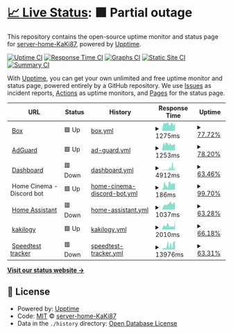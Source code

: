 # [📈 Live Status](https://status.home.kaki87.net): <!--live status--> **🟧 Partial outage**

This repository contains the open-source uptime monitor and status page for [server-home-KaKi87](https://status.home.kaki87.net), powered by [Upptime](https://github.com/upptime/upptime).

[![Uptime CI](https://github.com/server-home-KaKi87/status/workflows/Uptime%20CI/badge.svg)](https://github.com/server-home-KaKi87/status/actions?query=workflow%3A%22Uptime+CI%22)
[![Response Time CI](https://github.com/server-home-KaKi87/status/workflows/Response%20Time%20CI/badge.svg)](https://github.com/server-home-KaKi87/status/actions?query=workflow%3A%22Response+Time+CI%22)
[![Graphs CI](https://github.com/server-home-KaKi87/status/workflows/Graphs%20CI/badge.svg)](https://github.com/server-home-KaKi87/status/actions?query=workflow%3A%22Graphs+CI%22)
[![Static Site CI](https://github.com/server-home-KaKi87/status/workflows/Static%20Site%20CI/badge.svg)](https://github.com/server-home-KaKi87/status/actions?query=workflow%3A%22Static+Site+CI%22)
[![Summary CI](https://github.com/server-home-KaKi87/status/workflows/Summary%20CI/badge.svg)](https://github.com/server-home-KaKi87/status/actions?query=workflow%3A%22Summary+CI%22)

With [Upptime](https://upptime.js.org), you can get your own unlimited and free uptime monitor and status page, powered entirely by a GitHub repository. We use [Issues](https://github.com/server-home-KaKi87/status/issues) as incident reports, [Actions](https://github.com/server-home-KaKi87/status/actions) as uptime monitors, and [Pages](https://status.home.kaki87.net) for the status page.

<!--start: status pages-->
<!-- This summary is generated by Upptime (https://github.com/upptime/upptime) -->
<!-- Do not edit this manually, your changes will be overwritten -->
<!-- prettier-ignore -->
| URL | Status | History | Response Time | Uptime |
| --- | ------ | ------- | ------------- | ------ |
| <img alt="" src="https://icons.duckduckgo.com/ip3/box.home.kaki87.net.ico" height="13"> [Box](https://box.home.kaki87.net) | 🟩 Up | [box.yml](https://github.com/server-home-KaKi87/status/commits/HEAD/history/box.yml) | <details><summary><img alt="Response time graph" src="./graphs/box/response-time-week.png" height="20"> 1275ms</summary><br><a href="https://status.home.kaki87.net/history/box"><img alt="Response time 1245" src="https://img.shields.io/endpoint?url=https%3A%2F%2Fraw.githubusercontent.com%2Fserver-home-KaKi87%2Fstatus%2FHEAD%2Fapi%2Fbox%2Fresponse-time.json"></a><br><a href="https://status.home.kaki87.net/history/box"><img alt="24-hour response time 1285" src="https://img.shields.io/endpoint?url=https%3A%2F%2Fraw.githubusercontent.com%2Fserver-home-KaKi87%2Fstatus%2FHEAD%2Fapi%2Fbox%2Fresponse-time-day.json"></a><br><a href="https://status.home.kaki87.net/history/box"><img alt="7-day response time 1275" src="https://img.shields.io/endpoint?url=https%3A%2F%2Fraw.githubusercontent.com%2Fserver-home-KaKi87%2Fstatus%2FHEAD%2Fapi%2Fbox%2Fresponse-time-week.json"></a><br><a href="https://status.home.kaki87.net/history/box"><img alt="30-day response time 1524" src="https://img.shields.io/endpoint?url=https%3A%2F%2Fraw.githubusercontent.com%2Fserver-home-KaKi87%2Fstatus%2FHEAD%2Fapi%2Fbox%2Fresponse-time-month.json"></a><br><a href="https://status.home.kaki87.net/history/box"><img alt="1-year response time 1245" src="https://img.shields.io/endpoint?url=https%3A%2F%2Fraw.githubusercontent.com%2Fserver-home-KaKi87%2Fstatus%2FHEAD%2Fapi%2Fbox%2Fresponse-time-year.json"></a></details> | <details><summary><a href="https://status.home.kaki87.net/history/box">77.72%</a></summary><a href="https://status.home.kaki87.net/history/box"><img alt="All-time uptime 99.29%" src="https://img.shields.io/endpoint?url=https%3A%2F%2Fraw.githubusercontent.com%2Fserver-home-KaKi87%2Fstatus%2FHEAD%2Fapi%2Fbox%2Fuptime.json"></a><br><a href="https://status.home.kaki87.net/history/box"><img alt="24-hour uptime 95.86%" src="https://img.shields.io/endpoint?url=https%3A%2F%2Fraw.githubusercontent.com%2Fserver-home-KaKi87%2Fstatus%2FHEAD%2Fapi%2Fbox%2Fuptime-day.json"></a><br><a href="https://status.home.kaki87.net/history/box"><img alt="7-day uptime 77.72%" src="https://img.shields.io/endpoint?url=https%3A%2F%2Fraw.githubusercontent.com%2Fserver-home-KaKi87%2Fstatus%2FHEAD%2Fapi%2Fbox%2Fuptime-week.json"></a><br><a href="https://status.home.kaki87.net/history/box"><img alt="30-day uptime 94.87%" src="https://img.shields.io/endpoint?url=https%3A%2F%2Fraw.githubusercontent.com%2Fserver-home-KaKi87%2Fstatus%2FHEAD%2Fapi%2Fbox%2Fuptime-month.json"></a><br><a href="https://status.home.kaki87.net/history/box"><img alt="1-year uptime 99.29%" src="https://img.shields.io/endpoint?url=https%3A%2F%2Fraw.githubusercontent.com%2Fserver-home-KaKi87%2Fstatus%2FHEAD%2Fapi%2Fbox%2Fuptime-year.json"></a></details>
| <img alt="" src="https://icons.duckduckgo.com/ip3/adguard.home.kaki87.net.ico" height="13"> [AdGuard](https://adguard.home.kaki87.net) | 🟩 Up | [ad-guard.yml](https://github.com/server-home-KaKi87/status/commits/HEAD/history/ad-guard.yml) | <details><summary><img alt="Response time graph" src="./graphs/ad-guard/response-time-week.png" height="20"> 1253ms</summary><br><a href="https://status.home.kaki87.net/history/ad-guard"><img alt="Response time 1164" src="https://img.shields.io/endpoint?url=https%3A%2F%2Fraw.githubusercontent.com%2Fserver-home-KaKi87%2Fstatus%2FHEAD%2Fapi%2Fad-guard%2Fresponse-time.json"></a><br><a href="https://status.home.kaki87.net/history/ad-guard"><img alt="24-hour response time 1268" src="https://img.shields.io/endpoint?url=https%3A%2F%2Fraw.githubusercontent.com%2Fserver-home-KaKi87%2Fstatus%2FHEAD%2Fapi%2Fad-guard%2Fresponse-time-day.json"></a><br><a href="https://status.home.kaki87.net/history/ad-guard"><img alt="7-day response time 1253" src="https://img.shields.io/endpoint?url=https%3A%2F%2Fraw.githubusercontent.com%2Fserver-home-KaKi87%2Fstatus%2FHEAD%2Fapi%2Fad-guard%2Fresponse-time-week.json"></a><br><a href="https://status.home.kaki87.net/history/ad-guard"><img alt="30-day response time 1167" src="https://img.shields.io/endpoint?url=https%3A%2F%2Fraw.githubusercontent.com%2Fserver-home-KaKi87%2Fstatus%2FHEAD%2Fapi%2Fad-guard%2Fresponse-time-month.json"></a><br><a href="https://status.home.kaki87.net/history/ad-guard"><img alt="1-year response time 1164" src="https://img.shields.io/endpoint?url=https%3A%2F%2Fraw.githubusercontent.com%2Fserver-home-KaKi87%2Fstatus%2FHEAD%2Fapi%2Fad-guard%2Fresponse-time-year.json"></a></details> | <details><summary><a href="https://status.home.kaki87.net/history/ad-guard">78.20%</a></summary><a href="https://status.home.kaki87.net/history/ad-guard"><img alt="All-time uptime 99.30%" src="https://img.shields.io/endpoint?url=https%3A%2F%2Fraw.githubusercontent.com%2Fserver-home-KaKi87%2Fstatus%2FHEAD%2Fapi%2Fad-guard%2Fuptime.json"></a><br><a href="https://status.home.kaki87.net/history/ad-guard"><img alt="24-hour uptime 95.86%" src="https://img.shields.io/endpoint?url=https%3A%2F%2Fraw.githubusercontent.com%2Fserver-home-KaKi87%2Fstatus%2FHEAD%2Fapi%2Fad-guard%2Fuptime-day.json"></a><br><a href="https://status.home.kaki87.net/history/ad-guard"><img alt="7-day uptime 78.20%" src="https://img.shields.io/endpoint?url=https%3A%2F%2Fraw.githubusercontent.com%2Fserver-home-KaKi87%2Fstatus%2FHEAD%2Fapi%2Fad-guard%2Fuptime-week.json"></a><br><a href="https://status.home.kaki87.net/history/ad-guard"><img alt="30-day uptime 94.98%" src="https://img.shields.io/endpoint?url=https%3A%2F%2Fraw.githubusercontent.com%2Fserver-home-KaKi87%2Fstatus%2FHEAD%2Fapi%2Fad-guard%2Fuptime-month.json"></a><br><a href="https://status.home.kaki87.net/history/ad-guard"><img alt="1-year uptime 99.30%" src="https://img.shields.io/endpoint?url=https%3A%2F%2Fraw.githubusercontent.com%2Fserver-home-KaKi87%2Fstatus%2FHEAD%2Fapi%2Fad-guard%2Fuptime-year.json"></a></details>
| <img alt="" src="https://icons.duckduckgo.com/ip3/dashboard.home.kaki87.net.ico" height="13"> [Dashboard](https://dashboard.home.kaki87.net) | 🟥 Down | [dashboard.yml](https://github.com/server-home-KaKi87/status/commits/HEAD/history/dashboard.yml) | <details><summary><img alt="Response time graph" src="./graphs/dashboard/response-time-week.png" height="20"> 4912ms</summary><br><a href="https://status.home.kaki87.net/history/dashboard"><img alt="Response time 1048" src="https://img.shields.io/endpoint?url=https%3A%2F%2Fraw.githubusercontent.com%2Fserver-home-KaKi87%2Fstatus%2FHEAD%2Fapi%2Fdashboard%2Fresponse-time.json"></a><br><a href="https://status.home.kaki87.net/history/dashboard"><img alt="24-hour response time 0" src="https://img.shields.io/endpoint?url=https%3A%2F%2Fraw.githubusercontent.com%2Fserver-home-KaKi87%2Fstatus%2FHEAD%2Fapi%2Fdashboard%2Fresponse-time-day.json"></a><br><a href="https://status.home.kaki87.net/history/dashboard"><img alt="7-day response time 4912" src="https://img.shields.io/endpoint?url=https%3A%2F%2Fraw.githubusercontent.com%2Fserver-home-KaKi87%2Fstatus%2FHEAD%2Fapi%2Fdashboard%2Fresponse-time-week.json"></a><br><a href="https://status.home.kaki87.net/history/dashboard"><img alt="30-day response time 2460" src="https://img.shields.io/endpoint?url=https%3A%2F%2Fraw.githubusercontent.com%2Fserver-home-KaKi87%2Fstatus%2FHEAD%2Fapi%2Fdashboard%2Fresponse-time-month.json"></a><br><a href="https://status.home.kaki87.net/history/dashboard"><img alt="1-year response time 1198" src="https://img.shields.io/endpoint?url=https%3A%2F%2Fraw.githubusercontent.com%2Fserver-home-KaKi87%2Fstatus%2FHEAD%2Fapi%2Fdashboard%2Fresponse-time-year.json"></a></details> | <details><summary><a href="https://status.home.kaki87.net/history/dashboard">63.46%</a></summary><a href="https://status.home.kaki87.net/history/dashboard"><img alt="All-time uptime 85.74%" src="https://img.shields.io/endpoint?url=https%3A%2F%2Fraw.githubusercontent.com%2Fserver-home-KaKi87%2Fstatus%2FHEAD%2Fapi%2Fdashboard%2Fuptime.json"></a><br><a href="https://status.home.kaki87.net/history/dashboard"><img alt="24-hour uptime 0.00%" src="https://img.shields.io/endpoint?url=https%3A%2F%2Fraw.githubusercontent.com%2Fserver-home-KaKi87%2Fstatus%2FHEAD%2Fapi%2Fdashboard%2Fuptime-day.json"></a><br><a href="https://status.home.kaki87.net/history/dashboard"><img alt="7-day uptime 63.46%" src="https://img.shields.io/endpoint?url=https%3A%2F%2Fraw.githubusercontent.com%2Fserver-home-KaKi87%2Fstatus%2FHEAD%2Fapi%2Fdashboard%2Fuptime-week.json"></a><br><a href="https://status.home.kaki87.net/history/dashboard"><img alt="30-day uptime 91.59%" src="https://img.shields.io/endpoint?url=https%3A%2F%2Fraw.githubusercontent.com%2Fserver-home-KaKi87%2Fstatus%2FHEAD%2Fapi%2Fdashboard%2Fuptime-month.json"></a><br><a href="https://status.home.kaki87.net/history/dashboard"><img alt="1-year uptime 79.88%" src="https://img.shields.io/endpoint?url=https%3A%2F%2Fraw.githubusercontent.com%2Fserver-home-KaKi87%2Fstatus%2FHEAD%2Fapi%2Fdashboard%2Fuptime-year.json"></a></details>
| <img alt="" src="https://icons.duckduckgo.com/ip3/null.ico" height="13"> Home Cinema - Discord bot | 🟩 Up | [home-cinema-discord-bot.yml](https://github.com/server-home-KaKi87/status/commits/HEAD/history/home-cinema-discord-bot.yml) | <details><summary><img alt="Response time graph" src="./graphs/home-cinema-discord-bot/response-time-week.png" height="20"> 186ms</summary><br><a href="https://status.home.kaki87.net/history/home-cinema-discord-bot"><img alt="Response time 157" src="https://img.shields.io/endpoint?url=https%3A%2F%2Fraw.githubusercontent.com%2Fserver-home-KaKi87%2Fstatus%2FHEAD%2Fapi%2Fhome-cinema-discord-bot%2Fresponse-time.json"></a><br><a href="https://status.home.kaki87.net/history/home-cinema-discord-bot"><img alt="24-hour response time 252" src="https://img.shields.io/endpoint?url=https%3A%2F%2Fraw.githubusercontent.com%2Fserver-home-KaKi87%2Fstatus%2FHEAD%2Fapi%2Fhome-cinema-discord-bot%2Fresponse-time-day.json"></a><br><a href="https://status.home.kaki87.net/history/home-cinema-discord-bot"><img alt="7-day response time 186" src="https://img.shields.io/endpoint?url=https%3A%2F%2Fraw.githubusercontent.com%2Fserver-home-KaKi87%2Fstatus%2FHEAD%2Fapi%2Fhome-cinema-discord-bot%2Fresponse-time-week.json"></a><br><a href="https://status.home.kaki87.net/history/home-cinema-discord-bot"><img alt="30-day response time 188" src="https://img.shields.io/endpoint?url=https%3A%2F%2Fraw.githubusercontent.com%2Fserver-home-KaKi87%2Fstatus%2FHEAD%2Fapi%2Fhome-cinema-discord-bot%2Fresponse-time-month.json"></a><br><a href="https://status.home.kaki87.net/history/home-cinema-discord-bot"><img alt="1-year response time 155" src="https://img.shields.io/endpoint?url=https%3A%2F%2Fraw.githubusercontent.com%2Fserver-home-KaKi87%2Fstatus%2FHEAD%2Fapi%2Fhome-cinema-discord-bot%2Fresponse-time-year.json"></a></details> | <details><summary><a href="https://status.home.kaki87.net/history/home-cinema-discord-bot">99.70%</a></summary><a href="https://status.home.kaki87.net/history/home-cinema-discord-bot"><img alt="All-time uptime 97.84%" src="https://img.shields.io/endpoint?url=https%3A%2F%2Fraw.githubusercontent.com%2Fserver-home-KaKi87%2Fstatus%2FHEAD%2Fapi%2Fhome-cinema-discord-bot%2Fuptime.json"></a><br><a href="https://status.home.kaki87.net/history/home-cinema-discord-bot"><img alt="24-hour uptime 100.00%" src="https://img.shields.io/endpoint?url=https%3A%2F%2Fraw.githubusercontent.com%2Fserver-home-KaKi87%2Fstatus%2FHEAD%2Fapi%2Fhome-cinema-discord-bot%2Fuptime-day.json"></a><br><a href="https://status.home.kaki87.net/history/home-cinema-discord-bot"><img alt="7-day uptime 99.70%" src="https://img.shields.io/endpoint?url=https%3A%2F%2Fraw.githubusercontent.com%2Fserver-home-KaKi87%2Fstatus%2FHEAD%2Fapi%2Fhome-cinema-discord-bot%2Fuptime-week.json"></a><br><a href="https://status.home.kaki87.net/history/home-cinema-discord-bot"><img alt="30-day uptime 99.93%" src="https://img.shields.io/endpoint?url=https%3A%2F%2Fraw.githubusercontent.com%2Fserver-home-KaKi87%2Fstatus%2FHEAD%2Fapi%2Fhome-cinema-discord-bot%2Fuptime-month.json"></a><br><a href="https://status.home.kaki87.net/history/home-cinema-discord-bot"><img alt="1-year uptime 96.61%" src="https://img.shields.io/endpoint?url=https%3A%2F%2Fraw.githubusercontent.com%2Fserver-home-KaKi87%2Fstatus%2FHEAD%2Fapi%2Fhome-cinema-discord-bot%2Fuptime-year.json"></a></details>
| <img alt="" src="https://icons.duckduckgo.com/ip3/assistant.home.kaki87.net.ico" height="13"> [Home Assistant](https://assistant.home.kaki87.net) | 🟥 Down | [home-assistant.yml](https://github.com/server-home-KaKi87/status/commits/HEAD/history/home-assistant.yml) | <details><summary><img alt="Response time graph" src="./graphs/home-assistant/response-time-week.png" height="20"> 1037ms</summary><br><a href="https://status.home.kaki87.net/history/home-assistant"><img alt="Response time 915" src="https://img.shields.io/endpoint?url=https%3A%2F%2Fraw.githubusercontent.com%2Fserver-home-KaKi87%2Fstatus%2FHEAD%2Fapi%2Fhome-assistant%2Fresponse-time.json"></a><br><a href="https://status.home.kaki87.net/history/home-assistant"><img alt="24-hour response time 0" src="https://img.shields.io/endpoint?url=https%3A%2F%2Fraw.githubusercontent.com%2Fserver-home-KaKi87%2Fstatus%2FHEAD%2Fapi%2Fhome-assistant%2Fresponse-time-day.json"></a><br><a href="https://status.home.kaki87.net/history/home-assistant"><img alt="7-day response time 1037" src="https://img.shields.io/endpoint?url=https%3A%2F%2Fraw.githubusercontent.com%2Fserver-home-KaKi87%2Fstatus%2FHEAD%2Fapi%2Fhome-assistant%2Fresponse-time-week.json"></a><br><a href="https://status.home.kaki87.net/history/home-assistant"><img alt="30-day response time 1085" src="https://img.shields.io/endpoint?url=https%3A%2F%2Fraw.githubusercontent.com%2Fserver-home-KaKi87%2Fstatus%2FHEAD%2Fapi%2Fhome-assistant%2Fresponse-time-month.json"></a><br><a href="https://status.home.kaki87.net/history/home-assistant"><img alt="1-year response time 915" src="https://img.shields.io/endpoint?url=https%3A%2F%2Fraw.githubusercontent.com%2Fserver-home-KaKi87%2Fstatus%2FHEAD%2Fapi%2Fhome-assistant%2Fresponse-time-year.json"></a></details> | <details><summary><a href="https://status.home.kaki87.net/history/home-assistant">63.28%</a></summary><a href="https://status.home.kaki87.net/history/home-assistant"><img alt="All-time uptime 93.77%" src="https://img.shields.io/endpoint?url=https%3A%2F%2Fraw.githubusercontent.com%2Fserver-home-KaKi87%2Fstatus%2FHEAD%2Fapi%2Fhome-assistant%2Fuptime.json"></a><br><a href="https://status.home.kaki87.net/history/home-assistant"><img alt="24-hour uptime 0.00%" src="https://img.shields.io/endpoint?url=https%3A%2F%2Fraw.githubusercontent.com%2Fserver-home-KaKi87%2Fstatus%2FHEAD%2Fapi%2Fhome-assistant%2Fuptime-day.json"></a><br><a href="https://status.home.kaki87.net/history/home-assistant"><img alt="7-day uptime 63.28%" src="https://img.shields.io/endpoint?url=https%3A%2F%2Fraw.githubusercontent.com%2Fserver-home-KaKi87%2Fstatus%2FHEAD%2Fapi%2Fhome-assistant%2Fuptime-week.json"></a><br><a href="https://status.home.kaki87.net/history/home-assistant"><img alt="30-day uptime 91.55%" src="https://img.shields.io/endpoint?url=https%3A%2F%2Fraw.githubusercontent.com%2Fserver-home-KaKi87%2Fstatus%2FHEAD%2Fapi%2Fhome-assistant%2Fuptime-month.json"></a><br><a href="https://status.home.kaki87.net/history/home-assistant"><img alt="1-year uptime 93.77%" src="https://img.shields.io/endpoint?url=https%3A%2F%2Fraw.githubusercontent.com%2Fserver-home-KaKi87%2Fstatus%2FHEAD%2Fapi%2Fhome-assistant%2Fuptime-year.json"></a></details>
| <img alt="" src="https://icons.duckduckgo.com/ip3/kakilo.gy.ico" height="13"> [kakilogy](https://kakilo.gy) | 🟩 Up | [kakilogy.yml](https://github.com/server-home-KaKi87/status/commits/HEAD/history/kakilogy.yml) | <details><summary><img alt="Response time graph" src="./graphs/kakilogy/response-time-week.png" height="20"> 2010ms</summary><br><a href="https://status.home.kaki87.net/history/kakilogy"><img alt="Response time 1492" src="https://img.shields.io/endpoint?url=https%3A%2F%2Fraw.githubusercontent.com%2Fserver-home-KaKi87%2Fstatus%2FHEAD%2Fapi%2Fkakilogy%2Fresponse-time.json"></a><br><a href="https://status.home.kaki87.net/history/kakilogy"><img alt="24-hour response time 2428" src="https://img.shields.io/endpoint?url=https%3A%2F%2Fraw.githubusercontent.com%2Fserver-home-KaKi87%2Fstatus%2FHEAD%2Fapi%2Fkakilogy%2Fresponse-time-day.json"></a><br><a href="https://status.home.kaki87.net/history/kakilogy"><img alt="7-day response time 2010" src="https://img.shields.io/endpoint?url=https%3A%2F%2Fraw.githubusercontent.com%2Fserver-home-KaKi87%2Fstatus%2FHEAD%2Fapi%2Fkakilogy%2Fresponse-time-week.json"></a><br><a href="https://status.home.kaki87.net/history/kakilogy"><img alt="30-day response time 1765" src="https://img.shields.io/endpoint?url=https%3A%2F%2Fraw.githubusercontent.com%2Fserver-home-KaKi87%2Fstatus%2FHEAD%2Fapi%2Fkakilogy%2Fresponse-time-month.json"></a><br><a href="https://status.home.kaki87.net/history/kakilogy"><img alt="1-year response time 1492" src="https://img.shields.io/endpoint?url=https%3A%2F%2Fraw.githubusercontent.com%2Fserver-home-KaKi87%2Fstatus%2FHEAD%2Fapi%2Fkakilogy%2Fresponse-time-year.json"></a></details> | <details><summary><a href="https://status.home.kaki87.net/history/kakilogy">66.18%</a></summary><a href="https://status.home.kaki87.net/history/kakilogy"><img alt="All-time uptime 98.91%" src="https://img.shields.io/endpoint?url=https%3A%2F%2Fraw.githubusercontent.com%2Fserver-home-KaKi87%2Fstatus%2FHEAD%2Fapi%2Fkakilogy%2Fuptime.json"></a><br><a href="https://status.home.kaki87.net/history/kakilogy"><img alt="24-hour uptime 13.54%" src="https://img.shields.io/endpoint?url=https%3A%2F%2Fraw.githubusercontent.com%2Fserver-home-KaKi87%2Fstatus%2FHEAD%2Fapi%2Fkakilogy%2Fuptime-day.json"></a><br><a href="https://status.home.kaki87.net/history/kakilogy"><img alt="7-day uptime 66.18%" src="https://img.shields.io/endpoint?url=https%3A%2F%2Fraw.githubusercontent.com%2Fserver-home-KaKi87%2Fstatus%2FHEAD%2Fapi%2Fkakilogy%2Fuptime-week.json"></a><br><a href="https://status.home.kaki87.net/history/kakilogy"><img alt="30-day uptime 92.22%" src="https://img.shields.io/endpoint?url=https%3A%2F%2Fraw.githubusercontent.com%2Fserver-home-KaKi87%2Fstatus%2FHEAD%2Fapi%2Fkakilogy%2Fuptime-month.json"></a><br><a href="https://status.home.kaki87.net/history/kakilogy"><img alt="1-year uptime 98.91%" src="https://img.shields.io/endpoint?url=https%3A%2F%2Fraw.githubusercontent.com%2Fserver-home-KaKi87%2Fstatus%2FHEAD%2Fapi%2Fkakilogy%2Fuptime-year.json"></a></details>
| <img alt="" src="https://icons.duckduckgo.com/ip3/speedtest.home.kaki87.net.ico" height="13"> [Speedtest tracker](https://speedtest.home.kaki87.net) | 🟥 Down | [speedtest-tracker.yml](https://github.com/server-home-KaKi87/status/commits/HEAD/history/speedtest-tracker.yml) | <details><summary><img alt="Response time graph" src="./graphs/speedtest-tracker/response-time-week.png" height="20"> 13976ms</summary><br><a href="https://status.home.kaki87.net/history/speedtest-tracker"><img alt="Response time 4117" src="https://img.shields.io/endpoint?url=https%3A%2F%2Fraw.githubusercontent.com%2Fserver-home-KaKi87%2Fstatus%2FHEAD%2Fapi%2Fspeedtest-tracker%2Fresponse-time.json"></a><br><a href="https://status.home.kaki87.net/history/speedtest-tracker"><img alt="24-hour response time 0" src="https://img.shields.io/endpoint?url=https%3A%2F%2Fraw.githubusercontent.com%2Fserver-home-KaKi87%2Fstatus%2FHEAD%2Fapi%2Fspeedtest-tracker%2Fresponse-time-day.json"></a><br><a href="https://status.home.kaki87.net/history/speedtest-tracker"><img alt="7-day response time 13976" src="https://img.shields.io/endpoint?url=https%3A%2F%2Fraw.githubusercontent.com%2Fserver-home-KaKi87%2Fstatus%2FHEAD%2Fapi%2Fspeedtest-tracker%2Fresponse-time-week.json"></a><br><a href="https://status.home.kaki87.net/history/speedtest-tracker"><img alt="30-day response time 11245" src="https://img.shields.io/endpoint?url=https%3A%2F%2Fraw.githubusercontent.com%2Fserver-home-KaKi87%2Fstatus%2FHEAD%2Fapi%2Fspeedtest-tracker%2Fresponse-time-month.json"></a><br><a href="https://status.home.kaki87.net/history/speedtest-tracker"><img alt="1-year response time 4117" src="https://img.shields.io/endpoint?url=https%3A%2F%2Fraw.githubusercontent.com%2Fserver-home-KaKi87%2Fstatus%2FHEAD%2Fapi%2Fspeedtest-tracker%2Fresponse-time-year.json"></a></details> | <details><summary><a href="https://status.home.kaki87.net/history/speedtest-tracker">63.31%</a></summary><a href="https://status.home.kaki87.net/history/speedtest-tracker"><img alt="All-time uptime 93.78%" src="https://img.shields.io/endpoint?url=https%3A%2F%2Fraw.githubusercontent.com%2Fserver-home-KaKi87%2Fstatus%2FHEAD%2Fapi%2Fspeedtest-tracker%2Fuptime.json"></a><br><a href="https://status.home.kaki87.net/history/speedtest-tracker"><img alt="24-hour uptime 0.00%" src="https://img.shields.io/endpoint?url=https%3A%2F%2Fraw.githubusercontent.com%2Fserver-home-KaKi87%2Fstatus%2FHEAD%2Fapi%2Fspeedtest-tracker%2Fuptime-day.json"></a><br><a href="https://status.home.kaki87.net/history/speedtest-tracker"><img alt="7-day uptime 63.31%" src="https://img.shields.io/endpoint?url=https%3A%2F%2Fraw.githubusercontent.com%2Fserver-home-KaKi87%2Fstatus%2FHEAD%2Fapi%2Fspeedtest-tracker%2Fuptime-week.json"></a><br><a href="https://status.home.kaki87.net/history/speedtest-tracker"><img alt="30-day uptime 91.56%" src="https://img.shields.io/endpoint?url=https%3A%2F%2Fraw.githubusercontent.com%2Fserver-home-KaKi87%2Fstatus%2FHEAD%2Fapi%2Fspeedtest-tracker%2Fuptime-month.json"></a><br><a href="https://status.home.kaki87.net/history/speedtest-tracker"><img alt="1-year uptime 93.78%" src="https://img.shields.io/endpoint?url=https%3A%2F%2Fraw.githubusercontent.com%2Fserver-home-KaKi87%2Fstatus%2FHEAD%2Fapi%2Fspeedtest-tracker%2Fuptime-year.json"></a></details>

<!--end: status pages-->

[**Visit our status website →**](https://status.home.kaki87.net)

## 📄 License

- Powered by: [Upptime](https://github.com/upptime/upptime)
- Code: [MIT](./LICENSE) © [server-home-KaKi87](https://status.home.kaki87.net)
- Data in the `./history` directory: [Open Database License](https://opendatacommons.org/licenses/odbl/1-0/)
